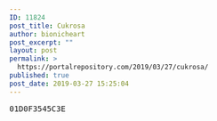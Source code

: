```yaml
---
ID: 11824
post_title: Cukrosa
author: bionicheart
post_excerpt: ""
layout: post
permalink: >
  https://portalrepository.com/2019/03/27/cukrosa/
published: true
post_date: 2019-03-27 15:25:04
---
```

<pre>01D0F3545C3E</pre>